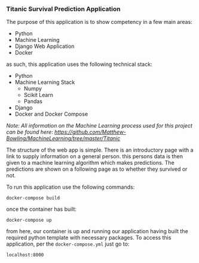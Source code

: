 ### Titanic Survival Prediction Application

The purpose of this application is to show competency in a few main areas:

- Python
- Machine Learning
- Django Web Application
- Docker

as such, this application uses the following technical stack:

- Python
- Machine Learning Stack
    - Numpy
    - Scikit Learn
    - Pandas
- Django
- Docker and Docker Compose

*Note: All information on the Machine Learning process used for this project can be found here: https://github.com/Matthew-Bowling/MachineLearning/tree/master/Titanic*

The structure of the web app is simple. There is an introductory page with a link to supply information on a general person. this persons data is then given to a machine learning algorithm which makes predictions. The predictions are shown on a following page as to whether they survived or not.

To run this application use the following commands:

`docker-compose build`

once the container has built:

`docker-compose up`

from here, our container is up and running our application having built the required python template with necessary packages. To access this application, per the `docker-compose.yml` just go to:

`localhost:8000`
